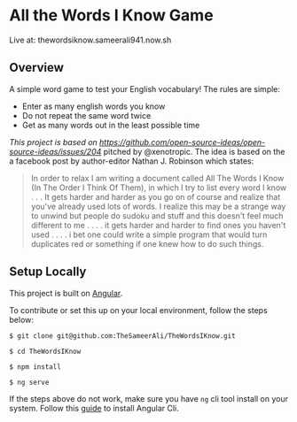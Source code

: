 # All the Words I Know Game

Live at: thewordsiknow.sameerali941.now.sh

## Overview
A simple word game to test your English vocabulary!
The rules are simple:
 - Enter as many english words you know
 - Do not repeat the same word twice
 - Get as many words out in the least possible time

_This project is based on https://github.com/open-source-ideas/open-source-ideas/issues/204_ pitched by @xenotropic. The idea is based on the a facebook post by author-editor Nathan J. Robinson which states:
> In order to relax I am writing a document called All The Words I Know (In The Order I Think Of Them), in which I try to list every word I know . . . It gets harder and harder as you go on of course and realize that you've already used lots of words. I realize this may be a strange way to unwind but people do sudoku and stuff and this doesn't feel much different to me . . . . it gets harder and harder to find ones you haven't used . . . . i bet one could write a simple program that would turn duplicates red or something if one knew how to do such things.

## Setup Locally
This project is built on [Angular](https://angular.io/).

To contribute or set this up on your local environment, follow the steps below:
 
 `$ git clone git@github.com:TheSameerAli/TheWordsIKnow.git`

`$ cd TheWordsIKnow`

`$ npm install`

`$ ng serve `

If the steps above do not work, make sure you have `ng` cli tool install on your system. Follow this [guide](https://angular.io/cli) to install Angular Cli.